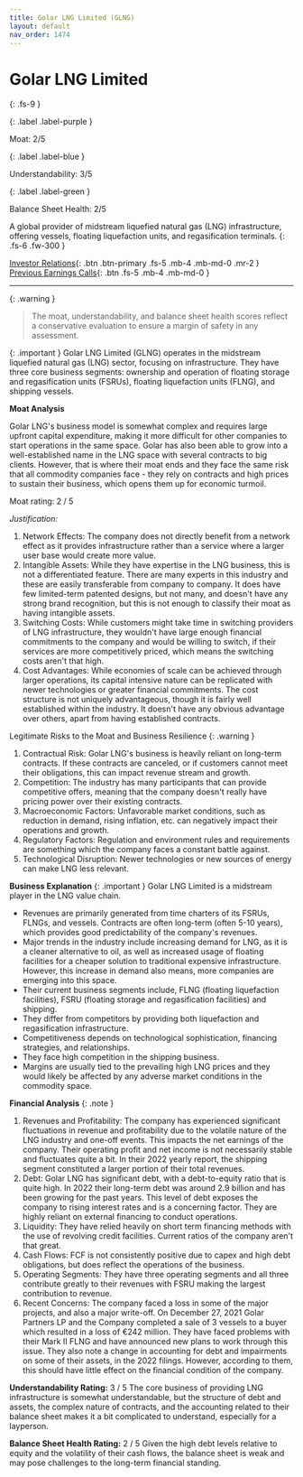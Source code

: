 ```yaml
---
title: Golar LNG Limited (GLNG)
layout: default
nav_order: 1474
---
```


# Golar LNG Limited
{: .fs-9 }

{: .label .label-purple }

Moat: 2/5

{: .label .label-blue }

Understandability: 3/5

{: .label .label-green }

Balance Sheet Health: 2/5

A global provider of midstream liquefied natural gas (LNG) infrastructure, offering vessels, floating liquefaction units, and regasification terminals.
{: .fs-6 .fw-300 }

[Investor Relations](https://www.google.com/search?q=GLNG+investor+relations){: .btn .btn-primary .fs-5 .mb-4 .mb-md-0 .mr-2 }
[Previous Earnings Calls](https://discountingcashflows.com/company/GLNG/transcripts/){: .btn .fs-5 .mb-4 .mb-md-0 }

---

{: .warning }
>The moat, understandability, and balance sheet health scores reflect a conservative evaluation to ensure a margin of safety in any assessment.


{: .important }
Golar LNG Limited (GLNG) operates in the midstream liquefied natural gas (LNG) sector, focusing on infrastructure. They have three core business segments: ownership and operation of floating storage and regasification units (FSRUs), floating liquefaction units (FLNG), and shipping vessels.

**Moat Analysis**

Golar LNG's business model is somewhat complex and requires large upfront capital expenditure, making it more difficult for other companies to start operations in the same space. Golar has also been able to grow into a well-established name in the LNG space with several contracts to big clients. However, that is where their moat ends and they face the same risk that all commodity companies face - they rely on contracts and high prices to sustain their business, which opens them up for economic turmoil.

Moat rating: 2 / 5

_Justification:_
1. Network Effects: The company does not directly benefit from a network effect as it provides infrastructure rather than a service where a larger user base would create more value.
2. Intangible Assets: While they have expertise in the LNG business, this is not a differentiated feature. There are many experts in this industry and these are easily transferable from company to company. It does have few limited-term patented designs, but not many, and doesn't have any strong brand recognition, but this is not enough to classify their moat as having intangible assets.
3. Switching Costs: While customers might take time in switching providers of LNG infrastructure, they wouldn't have large enough financial commitments to the company and would be willing to switch, if their services are more competitively priced, which means the switching costs aren't that high.
4. Cost Advantages: While economies of scale can be achieved through larger operations, its capital intensive nature can be replicated with newer technologies or greater financial commitments. The cost structure is not uniquely advantageous, though it is fairly well established within the industry. It doesn't have any obvious advantage over others, apart from having established contracts.

Legitimate Risks to the Moat and Business Resilience
{: .warning }

1.  Contractual Risk: Golar LNG's business is heavily reliant on long-term contracts. If these contracts are canceled, or if customers cannot meet their obligations, this can impact revenue stream and growth. 
2. Competition: The industry has many participants that can provide competitive offers, meaning that the company doesn't really have pricing power over their existing contracts.
3. Macroeconomic Factors: Unfavorable market conditions, such as reduction in demand, rising inflation, etc. can negatively impact their operations and growth.
4. Regulatory Factors: Regulation and environment rules and requirements are something which the company faces a constant battle against.
5. Technological Disruption: Newer technologies or new sources of energy can make LNG less relevant.

**Business Explanation**
{: .important }
Golar LNG Limited is a midstream player in the LNG value chain.
*   Revenues are primarily generated from time charters of its FSRUs, FLNGs, and vessels. Contracts are often long-term (often 5-10 years), which provides good predictability of the company's revenues.
*   Major trends in the industry include increasing demand for LNG, as it is a cleaner alternative to oil, as well as increased usage of floating facilities for a cheaper solution to traditional expensive infrastructure. However, this increase in demand also means, more companies are emerging into this space.
*   Their current business segments include, FLNG (floating liquefaction facilities), FSRU (floating storage and regasification facilities) and shipping.
*   They differ from competitors by providing both liquefaction and regasification infrastructure.
*   Competitiveness depends on technological sophistication, financing strategies, and relationships.
*   They face high competition in the shipping business.
*   Margins are usually tied to the prevailing high LNG prices and they would likely be affected by any adverse market conditions in the commodity space.

**Financial Analysis**
{: .note }

1.  Revenues and Profitability: The company has experienced significant fluctuations in revenue and profitability due to the volatile nature of the LNG industry and one-off events. This impacts the net earnings of the company. Their operating profit and net income is not necessarily stable and fluctuates quite a bit. In their 2022 yearly report, the shipping segment constituted a larger portion of their total revenues.
2.  Debt: Golar LNG has significant debt, with a debt-to-equity ratio that is quite high. In 2022 their long-term debt was around 2.9 billion and has been growing for the past years. This level of debt exposes the company to rising interest rates and is a concerning factor. They are highly reliant on external financing to conduct operations.
3.  Liquidity: They have relied heavily on short term financing methods with the use of revolving credit facilities. Current ratios of the company aren't that great.
4. Cash Flows: FCF is not consistently positive due to capex and high debt obligations, but does reflect the operations of the business.
5.  Operating Segments: They have three operating segments and all three contribute greatly to their revenues with FSRU making the largest contribution to revenue.
6. Recent Concerns: The company faced a loss in some of the major projects, and also a major write-off. On December 27, 2021 Golar Partners LP and the Company completed a sale of 3 vessels to a buyer which resulted in a loss of €242 million. They have faced problems with their Mark II FLNG and have announced new plans to work through this issue. They also note a change in accounting for debt and impairments on some of their assets, in the 2022 filings. However, according to them, this should have little effect on the financial condition of the company.

**Understandability Rating:** 3 / 5
The core business of providing LNG infrastructure is somewhat understandable, but the structure of debt and assets, the complex nature of contracts, and the accounting related to their balance sheet makes it a bit complicated to understand, especially for a layperson.

**Balance Sheet Health Rating:** 2 / 5
Given the high debt levels relative to equity and the volatility of their cash flows, the balance sheet is weak and may pose challenges to the long-term financial standing.
